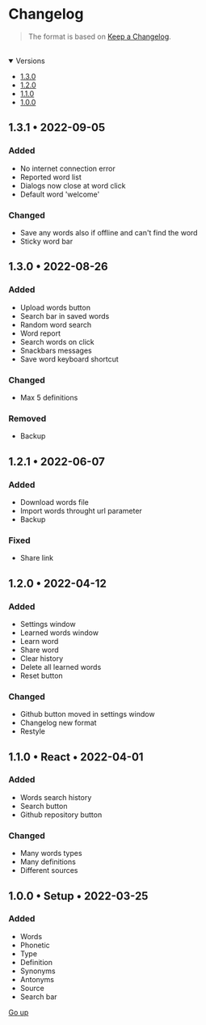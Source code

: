 # Changelog

> The format is based on [Keep a Changelog](https://keepachangelog.com/en/1.0.0/).

<br>

<details open>
   <summary>Versions</summary>

-  [1.3.0](#130)
-  [1.2.0](#120-•-12042022)
-  [1.1.0](#110-•-react-•-01042022)
-  [1.0.0](#100-•-setup-•-25032022)
</details>

## 1.3.1 • 2022-09-05

### Added

-  No internet connection error
-  Reported word list
-  Dialogs now close at word click
-  Default word 'welcome'

### Changed

-  Save any words also if offline and can't find the word
-  Sticky word bar

## 1.3.0 • 2022-08-26

### Added

-  Upload words button
-  Search bar in saved words
-  Random word search
-  Word report
-  Search words on click
-  Snackbars messages
-  Save word keyboard shortcut

### Changed

-  Max 5 definitions

### Removed

-  Backup

## 1.2.1 • 2022-06-07

### Added

-  Download words file
-  Import words throught url parameter
-  Backup

### Fixed

-  Share link

## 1.2.0 • 2022-04-12

### Added

-  Settings window
-  Learned words window
-  Learn word
-  Share word
-  Clear history
-  Delete all learned words
-  Reset button

### Changed

-  Github button moved in settings window
-  Changelog new format
-  Restyle

## 1.1.0 • React • 2022-04-01

### Added

-  Words search history
-  Search button
-  Github repository button

### Changed

-  Many words types
-  Many definitions
-  Different sources

## 1.0.0 • Setup • 2022-03-25

### Added

-  Words
-  Phonetic
-  Type
-  Definition
-  Synonyms
-  Antonyms
-  Source
-  Search bar

[Go up](#changelog)
